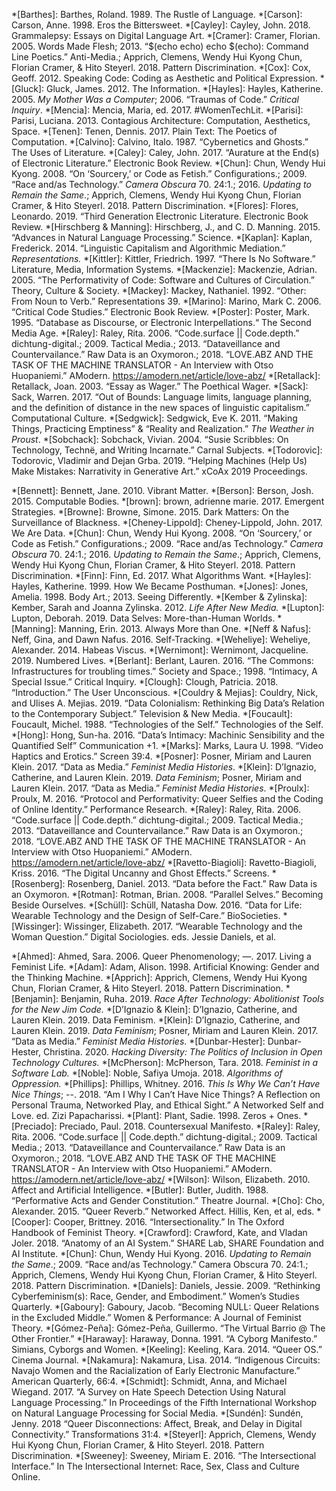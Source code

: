 <!-- add to here then copy to post page, this is definitive version now -->
<!-- definitive list is in glossary, copied from there -->
<!-- references -->
<!-- field1 -->
*[Barthes]: Barthes, Roland. 1989. The Rustle of Language. 
*[Carson]: Carson, Anne. 1998. Eros the Bittersweet. 
*[Cayley]: Cayley, John. 2018. Grammalepsy: Essays on Digital Language Art. 
*[Cramer]: Cramer, Florian. 2005. Words Made Flesh; 2013. “$(echo echo) echo $(echo): Command Line Poetics.” Anti-Media.; Apprich, Clemens, Wendy Hui Kyong Chun, Florian Cramer, & Hito Steyerl. 2018. Pattern Discrimination.
*[Cox]: Cox, Geoff. 2012. Speaking Code: Coding as Aesthetic and Political Expression. 
*[Gluck]: Gluck, James. 2012. The Information. 
*[Hayles]: Hayles, Katherine. 2005. _My Mother Was a Computer_; 2006. “Traumas of Code.” _Critical Inquiry_. 
*[Mencia]: Mencia, Maria, ed. 2017. #WomenTechLit.
*[Parisi]: Parisi, Luciana. 2013. Contagious Architecture: Computation, Aesthetics, Space.
*[Tenen]: Tenen, Dennis. 2017. Plain Text: The Poetics of Computation. 
*[Calvino]: Calvino, Italo. 1987. “Cybernetics and Ghosts.” The Uses of Literature. 
*[Caley]: Caley, John. 2017. “Aurature at the End(s) of Electronic Literature.” Electronic Book Review. 
*[Chun]: Chun, Wendy Hui Kyong. 2008. “On ‘Sourcery,’ or Code as Fetish.” Configurations.; 2009. “Race and/as Technology.” _Camera Obscura_ 70. 24:1.; 2016. _Updating to Remain the Same_.; Apprich, Clemens, Wendy Hui Kyong Chun, Florian Cramer, & Hito Steyerl. 2018. Pattern Discrimination.
*[Flores]: Flores, Leonardo. 2019. “Third Generation Electronic Literature. Electronic Book Review.
*[Hirschberg & Manning]: Hirschberg, J., and C. D. Manning. 2015. “Advances in Natural Language Processing.” Science.
*[Kaplan]: Kaplan, Frederick. 2014. “Linguistic Capitalism and Algorithmic Mediation.” _Representations._
*[Kittler]: Kittler, Friedrich. 1997. “There Is No Software.” Literature, Media, Information Systems. 
*[Mackenzie]: Mackenzie, Adrian. 2005. “The Performativity of Code: Software and Cultures of Circulation.” Theory, Culture & Society.
*[Mackey]: Mackey, Nathaniel. 1992. “Other: From Noun to Verb.” Representations 39.
*[Marino]: Marino, Mark C. 2006. “Critical Code Studies.” Electronic Book Review.
*[Poster]: Poster, Mark. 1995. “Database as Discourse, or Electronic Interpellations.“ The Second Media Age. 
*[Raley]: Raley, Rita. 2006. “Code.surface || Code.depth.” dichtung-digital.; 2009. Tactical Media.; 2013. “Dataveillance and Countervailance.” Raw Data is an Oxymoron.; 2018. “LOVE.ABZ AND THE TASK OF THE MACHINE TRANSLATOR - An Interview with Otso Huopaniemi.” AModern. https://amodern.net/article/love-abz/
*[Retallack]: Retallack, Joan. 2003. “Essay as Wager.” The Poethical Wager.
*[Sack]: Sack, Warren. 2017. “Out of Bounds: Language limits, language planning, and the definition of distance in the new spaces of linguistic capitalism.” Computational Culture. 
*[Sedgwick]: Sedgwick, Eve K. 2011. “Making Things, Practicing Emptiness” & “Reality and Realization.” _The Weather in Proust_.
*[Sobchack]: Sobchack, Vivian. 2004. “Susie Scribbles: On Technology, Technë, and Writing Incarnate.” Carnal Subjects.
*[Todorovic]: Todorovic, Vladimir and Dejan Grba. 2019. “Helping Machines (Help Us) Make Mistakes: Narrativity in Generative Art.” xCoAx 2019 Proceedings.
<!-- field2 -->
*[Bennett]: Bennett, Jane. 2010. Vibrant Matter. 
*[Berson]: Berson, Josh. 2015. Computable Bodies. 
*[brown]: brown, adrienne marie. 2017. Emergent Strategies. 
*[Browne]: Browne, Simone. 2015. Dark Matters: On the Surveillance of Blackness. 
*[Cheney-Lippold]: Cheney-Lippold, John. 2017. We Are Data. 
*[Chun]: Chun, Wendy Hui Kyong. 2008. “On ‘Sourcery,’ or Code as Fetish.” Configurations.; 2009. “Race and/as Technology.” _Camera Obscura_ 70. 24:1.; 2016. _Updating to Remain the Same_.; Apprich, Clemens, Wendy Hui Kyong Chun, Florian Cramer, & Hito Steyerl. 2018. Pattern Discrimination.
*[Finn]: Finn, Ed. 2017. What Algorithms Want. 
*[Hayles]: Hayles, Katherine. 1999. How We Became Posthuman. 
*[Jones]: Jones, Amelia. 1998. Body Art.; 2013. Seeing Differently.
*[Kember & Zylinska]: Kember, Sarah and Joanna Zylinska. 2012. _Life After New Media._
*[Lupton]: Lupton, Deborah. 2019. Data Selves: More-than-Human Worlds.
*[Manning]: Manning, Erin. 2013. Always More than One. 
*[Neff & Nafus]: Neff, Gina, and Dawn Nafus. 2016. Self-Tracking.
*[Weheliye]: Weheliye, Alexander. 2014. Habeas Viscus.
*[Wernimont]: Wernimont, Jacqueline. 2019. Numbered Lives.
*[Berlant]: Berlant, Lauren. 2016. “The Commons: Infrastructures for troubling times.” Society and Space.; 1998. “Intimacy, A Special Issue.” Critical Inquiry.
*[Clough]: Clough, Patricia. 2018. “Introduction.” The User Unconscious.
*[Couldry & Mejias]: Couldry, Nick, and Ulises A. Mejias. 2019. “Data Colonialism: Rethinking Big Data’s Relation to the Contemporary Subject.” Television & New Media.
*[Foucault]: Foucault, Michel. 1988. “Technologies of the Self.” Technologies of the Self.
*[Hong]: Hong, Sun-ha. 2016. “Data’s Intimacy: Machinic Sensibility and the Quantified Self” Communication +1.
*[Marks]: Marks, Laura U. 1998. “Video Haptics and Erotics.” Screen 39:4.
*[Posner]: Posner, Miriam and Lauren Klein. 2017. “Data as Media.” _Feminist Media Histories_.
*[Klein]: D’Ignazio, Catherine, and Lauren Klein. 2019. _Data Feminism_; Posner, Miriam and Lauren Klein. 2017. “Data as Media.” _Feminist Media Histories_.
*[Proulx]: Proulx, M. 2016. “Protocol and Performativity: Queer Selfies and the Coding of Online Identity.” Performance Research. 
*[Raley]: Raley, Rita. 2006. “Code.surface || Code.depth.” dichtung-digital.; 2009. Tactical Media.; 2013. “Dataveillance and Countervailance.” Raw Data is an Oxymoron.; 2018. “LOVE.ABZ AND THE TASK OF THE MACHINE TRANSLATOR - An Interview with Otso Huopaniemi.” AModern. https://amodern.net/article/love-abz/
*[Ravetto-Biagioli]: Ravetto-Biagioli, Kriss. 2016. “The Digital Uncanny and Ghost Effects.” Screens.
*[Rosenberg]: Rosenberg, Daniel. 2013. “Data before the Fact.” Raw Data is an Oxymoron.
*[Rotman]: Rotman, Brian. 2008. “Parallel Selves.” Becoming Beside Ourselves. 
*[Schüll]: Schüll, Natasha Dow. 2016. “Data for Life: Wearable Technology and the Design of Self-Care.” BioSocieties.
*[Wissinger]: Wissinger, Elizabeth. 2017. “Wearable Technology and the Woman Question.” Digital Sociologies. eds. Jessie Daniels, et al. 
<!-- field3 -->
*[Ahmed]: Ahmed, Sara. 2006. Queer Phenomenology; —. 2017. Living a Feminist Life.
*[Adam]: Adam, Alison. 1998. Artificial Knowing: Gender and the Thinking Machine.
*[Apprich]: Apprich, Clemens, Wendy Hui Kyong Chun, Florian Cramer, & Hito Steyerl. 2018. Pattern Discrimination.
*[Benjamin]: Benjamin, Ruha. 2019. _Race After Technology: Abolitionist Tools for the New Jim Code._
*[D’Ignazio & Klein]: D’Ignazio, Catherine, and Lauren Klein. 2019. Data Feminism.
*[Klein]: D’Ignazio, Catherine, and Lauren Klein. 2019. _Data Feminism_; Posner, Miriam and Lauren Klein. 2017. “Data as Media.” _Feminist Media Histories_.
*[Dunbar-Hester]: Dunbar-Hester, Christina. 2020. _Hacking Diversity: The Politics of Inclusion in Open Technology Cultures._
*[McPherson]: McPherson, Tara. 2018. _Feminist in a Software Lab._ 
*[Noble]: Noble, Safiya Umoja. 2018. _Algorithms of Oppression._
*[Phillips]: Phillips, Whitney. 2016. _This Is Why We Can’t Have Nice Things_; --. 2018. “Am I Why I Can’t Have Nice Things? A Reflection on Personal Trauma, Networked Play, and Ethical Sight.” A Networked Self and Love. ed. Zizi Papacharissi.
*[Plant]: Plant, Sadie. 1998. Zeros + Ones. 
*[Preciado]: Preciado, Paul. 2018. Countersexual Manifesto.
*[Raley]: Raley, Rita. 2006. “Code.surface || Code.depth.” dichtung-digital.; 2009. Tactical Media.; 2013. “Dataveillance and Countervailance.” Raw Data is an Oxymoron.; 2018. “LOVE.ABZ AND THE TASK OF THE MACHINE TRANSLATOR - An Interview with Otso Huopaniemi.” AModern. https://amodern.net/article/love-abz/
*[Wilson]: Wilson, Elizabeth. 2010. Affect and Artificial Intelligence.
*[Butler]: Butler, Judith. 1988. “Performative Acts and Gender Constitution.” Theatre Journal.
*[Cho]: Cho, Alexander. 2015. “Queer Reverb.” Networked Affect. Hillis, Ken, et al, eds.
*[Cooper]: Cooper, Brittney. 2016. “Intersectionality.” In The Oxford Handbook of Feminist Theory.
*[Crawford]: Crawford, Kate, and Vladan Joler. 2018. “Anatomy of an AI System.” SHARE Lab, SHARE Foundation and AI Institute.
*[Chun]: Chun, Wendy Hui Kyong. 2016. _Updating to Remain the Same_.; 2009. “Race and/as Technology.” Camera Obscura 70. 24:1.; Apprich, Clemens, Wendy Hui Kyong Chun, Florian Cramer, & Hito Steyerl. 2018. Pattern Discrimination.
*[Daniels]: Daniels, Jessie. 2009. “Rethinking Cyberfeminism(s): Race, Gender, and Embodiment.” Women’s Studies Quarterly.
*[Gaboury]: Gaboury, Jacob. “Becoming NULL: Queer Relations in the Excluded Middle.” Women & Performance: A Journal of Feminist Theory.
*[Gómez-Peña]: Gómez-Peña, Guillermo. “The Virtual Barrio @ The Other Frontier.”
*[Haraway]: Haraway, Donna. 1991. “A Cyborg Manifesto.” Simians, Cyborgs and Women.
*[Keeling]: Keeling, Kara. 2014. “Queer OS.” Cinema Journal.
*[Nakamura]: Nakamura, Lisa. 2014. “Indigenous Circuits: Navajo Women and the Racialization of Early Electronic Manufacture.” American Quarterly, 66:4.
*[Schmidt]: Schmidt, Anna, and Michael Wiegand. 2017. “A Survey on Hate Speech Detection Using Natural Language Processing.” In Proceedings of the Fifth International Workshop on Natural Language Processing for Social Media.
*[Sundén]: Sundén, Jenny. 2018 “Queer Disconnections: Affect, Break, and Delay in Digital Connectivity.” Transformations 31:4. 
*[Steyerl]: Apprich, Clemens, Wendy Hui Kyong Chun, Florian Cramer, & Hito Steyerl. 2018. Pattern Discrimination.
*[Sweeney]: Sweeney, Miriam E. 2016. “The Intersectional Interface.” In The Intersectional Internet: Race, Sex, Class and Culture Online.
